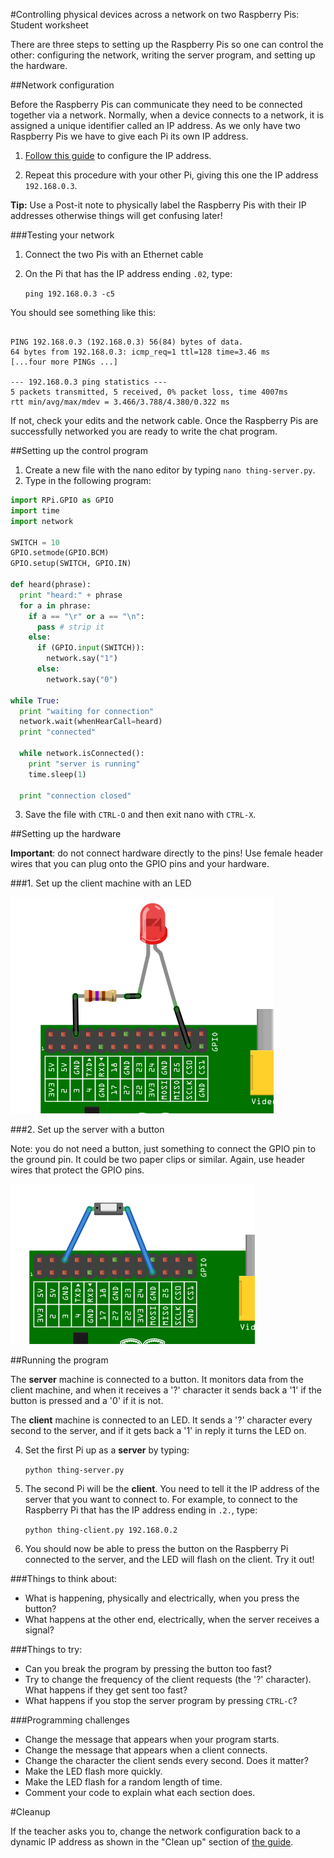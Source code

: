 #Controlling physical devices across a network on two Raspberry Pis: Student worksheet

There are three steps to setting up the Raspberry Pis so one can control the other: configuring the network, writing the server program, and setting up the hardware.

##Network configuration

Before the Raspberry Pis can communicate they need to be connected together via a network. Normally, when a device connects to a network, it is assigned a unique identifier called an IP address. As we only have two Raspberry Pis we have to give each Pi its own IP address.

1. [Follow this guide](../rpi-static-ip-address.md) to configure the IP address.

2. Repeat this procedure with your other Pi, giving this one the IP address `192.168.0.3`.

**Tip:** Use a Post-it note to physically label the Raspberry Pis with their IP addresses otherwise things will get confusing later!


###Testing your network

1. Connect the two Pis with an Ethernet cable
2. On the Pi that has the IP address ending `.02`, type:

    `ping 192.168.0.3 -c5`

You should see something like this:

```

PING 192.168.0.3 (192.168.0.3) 56(84) bytes of data.
64 bytes from 192.168.0.3: icmp_req=1 ttl=128 time=3.46 ms
[...four more PINGs ...]

--- 192.168.0.3 ping statistics ---
5 packets transmitted, 5 received, 0% packet loss, time 4007ms
rtt min/avg/max/mdev = 3.466/3.788/4.380/0.322 ms
```

If not, check your edits and the network cable. Once the Raspberry Pis are successfully networked you are ready to write the chat program.

##Setting up the control program

1. Create a new file with the nano editor by typing `nano thing-server.py`.
2. Type in the following program:

```python
import RPi.GPIO as GPIO
import time
import network

SWITCH = 10
GPIO.setmode(GPIO.BCM)
GPIO.setup(SWITCH, GPIO.IN)

def heard(phrase):
  print "heard:" + phrase
  for a in phrase:
    if a == "\r" or a == "\n":
      pass # strip it
    else:
      if (GPIO.input(SWITCH)):
        network.say("1")
      else:
        network.say("0")

while True:
  print "waiting for connection"
  network.wait(whenHearCall=heard)
  print "connected"

  while network.isConnected():
    print "server is running"  
    time.sleep(1)

  print "connection closed"
 ```

3. Save the file with `CTRL-O` and then exit nano with `CTRL-X`.

##Setting up the hardware

**Important**: do not connect hardware directly to the pins! Use female header wires that you can plug onto the GPIO pins and your hardware.

###1. Set up the client machine with an LED

![](images/client-led-setup.png)

###2. Set up the server with a button

Note: you do not need a button, just something to connect the GPIO pin to the ground pin. It could be two paper clips or similar. Again, use header wires that protect the GPIO pins.

![](images/server-button-setup.png)

##Running the program

The **server** machine is connected to a button. It monitors data from the client machine, and when it receives a '?' character it sends back a '1' if the button is pressed and a '0' if it is not.

The **client** machine is connected to an LED. It sends a '?' character every second to the server, and if it gets back a '1' in reply it turns the LED on.

4. Set the first Pi up as a **server** by typing:

    `python thing-server.py`

5. The second Pi will be the **client**. You need to tell it the IP address of the server that you want to connect to. For example, to connect to the Raspberry Pi that has the IP address ending in `.2.`, type:

    `python thing-client.py 192.168.0.2`

6. You should now be able to press the button on the Raspberry Pi connected to the server, and the LED will flash on the client. Try it out!

###Things to think about:

- What is happening, physically and electrically, when you press the button?
- What happens at the other end, electrically, when the server receives a signal?


###Things to try:

- Can you break the program by pressing the button too fast?
- Try to change the frequency of the client requests (the '?' character). What happens if they get sent too fast?
- What happens if you stop the server program by pressing `CTRL-C`?

###Programming challenges

- Change the message that appears when your program starts.
- Change the message that appears when a client connects.
- Change the character the client sends every second. Does it matter?
- Make the LED flash more quickly.
- Make the LED flash for a random length of time.
- Comment your code to explain what each section does.

#Cleanup

If the teacher asks you to, change the network configuration back to a dynamic IP address as shown in the "Clean up" section of [the guide](rpi-static-ip-address.md).
